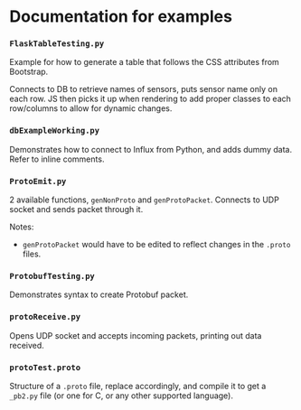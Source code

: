 # Documentation for examples


### `FlaskTableTesting.py`
Example for how to generate a table that follows the CSS attributes from Bootstrap.

Connects to DB to retrieve names of sensors, puts sensor name only on each row. JS then picks it up when rendering to add proper classes to each row/columns to allow for dynamic changes.

### `dbExampleWorking.py`
Demonstrates how to connect to Influx from Python, and adds dummy data. Refer to inline comments.

### `ProtoEmit.py`
2 available functions, `genNonProto` and `genProtoPacket`. Connects to UDP socket and sends packet through it.


Notes:
- `genProtoPacket` would have to be edited to reflect changes in the `.proto` files.

### `ProtobufTesting.py`
Demonstrates syntax to create Protobuf packet.

### `protoReceive.py`
Opens UDP socket and accepts incoming packets, printing out data received.

### `protoTest.proto`
Structure of a `.proto` file, replace accordingly, and compile it to get a `_pb2.py` file (or one for C, or any other supported language). 
